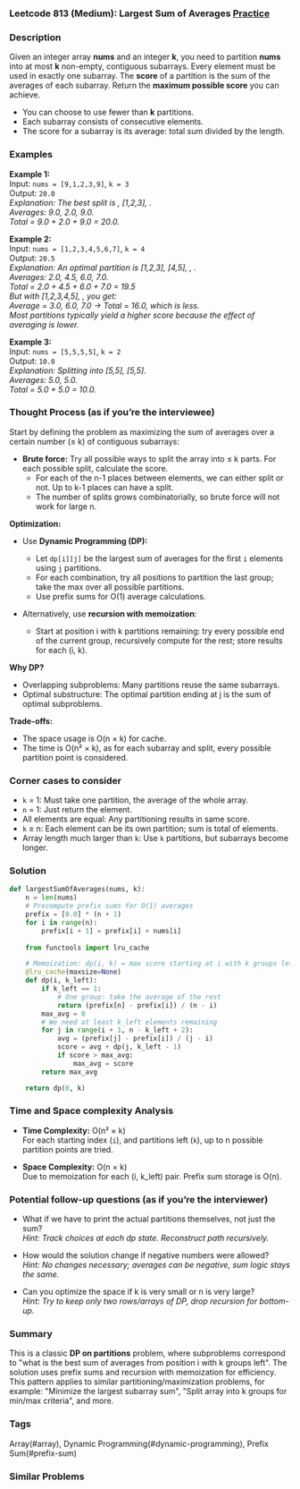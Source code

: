 ### Leetcode 813 (Medium): Largest Sum of Averages [Practice](https://leetcode.com/problems/largest-sum-of-averages)

### Description  
Given an integer array **nums** and an integer **k**, you need to partition **nums** into at most **k** non-empty, contiguous subarrays. Every element must be used in exactly one subarray. The **score** of a partition is the sum of the averages of each subarray. Return the **maximum possible score** you can achieve.

- You can choose to use fewer than **k** partitions.
- Each subarray consists of consecutive elements.
- The score for a subarray is its average: total sum divided by the length.

### Examples  

**Example 1:**  
Input: `nums = [9,1,2,3,9]`, `k = 3`  
Output: `20.0`  
*Explanation: The best split is , [1,2,3], .  
Averages: 9.0, 2.0, 9.0.  
Total = 9.0 + 2.0 + 9.0 = 20.0.*

**Example 2:**  
Input: `nums = [1,2,3,4,5,6,7]`, `k = 4`  
Output: `20.5`  
*Explanation: An optimal partition is [1,2,3], [4,5], , .  
Averages: 2.0, 4.5, 6.0, 7.0.  
Total = 2.0 + 4.5 + 6.0 + 7.0 = 19.5  
But with [1,2,3,4,5], ,  you get:  
Average = 3.0, 6.0, 7.0 → Total = 16.0, which is less.  
Most partitions typically yield a higher score because the effect of averaging is lower.*

**Example 3:**  
Input: `nums = [5,5,5,5]`, `k = 2`  
Output: `10.0`  
*Explanation: Splitting into [5,5], [5,5].  
Averages: 5.0, 5.0.  
Total = 5.0 + 5.0 = 10.0.*

### Thought Process (as if you’re the interviewee)  

Start by defining the problem as maximizing the sum of averages over a certain number (≤ k) of contiguous subarrays:
- **Brute force:** Try all possible ways to split the array into ≤ k parts. For each possible split, calculate the score.
  - For each of the n-1 places between elements, we can either split or not. Up to k-1 places can have a split.
  - The number of splits grows combinatorially, so brute force will not work for large n.

**Optimization:**  
- Use **Dynamic Programming (DP):**
  - Let `dp[i][j]` be the largest sum of averages for the first `i` elements using `j` partitions.
  - For each combination, try all positions to partition the last group; take the max over all possible partitions.
  - Use prefix sums for O(1) average calculations.

- Alternatively, use **recursion with memoization**:
  - Start at position i with k partitions remaining: try every possible end of the current group, recursively compute for the rest; store results for each (i, k).

**Why DP?**
- Overlapping subproblems: Many partitions reuse the same subarrays.
- Optimal substructure: The optimal partition ending at j is the sum of optimal subproblems.

**Trade-offs:**  
- The space usage is O(n × k) for cache.
- The time is O(n² × k), as for each subarray and split, every possible partition point is considered.

### Corner cases to consider  
- `k` = 1: Must take one partition, the average of the whole array.
- `n` = 1: Just return the element.
- All elements are equal: Any partitioning results in same score.
- `k` ≥ n: Each element can be its own partition; sum is total of elements.
- Array length much larger than `k`: Use `k` partitions, but subarrays become longer.

### Solution

```python
def largestSumOfAverages(nums, k):
    n = len(nums)
    # Precompute prefix sums for O(1) averages
    prefix = [0.0] * (n + 1)
    for i in range(n):
        prefix[i + 1] = prefix[i] + nums[i]
    
    from functools import lru_cache

    # Memoization: dp(i, k) = max score starting at i with k groups left
    @lru_cache(maxsize=None)
    def dp(i, k_left):
        if k_left == 1:
            # One group: take the average of the rest
            return (prefix[n] - prefix[i]) / (n - i)
        max_avg = 0
        # We need at least k_left elements remaining
        for j in range(i + 1, n - k_left + 2):
            avg = (prefix[j] - prefix[i]) / (j - i)
            score = avg + dp(j, k_left - 1)
            if score > max_avg:
                max_avg = score
        return max_avg

    return dp(0, k)
```

### Time and Space complexity Analysis  

- **Time Complexity:** O(n² × k)  
  For each starting index (`i`), and partitions left (`k`), up to n possible partition points are tried.

- **Space Complexity:** O(n × k)  
  Due to memoization for each (i, k_left) pair. Prefix sum storage is O(n).

### Potential follow-up questions (as if you’re the interviewer)  

- What if we have to print the actual partitions themselves, not just the sum?  
  *Hint: Track choices at each dp state. Reconstruct path recursively.*

- How would the solution change if negative numbers were allowed?  
  *Hint: No changes necessary; averages can be negative, sum logic stays the same.*

- Can you optimize the space if k is very small or n is very large?  
  *Hint: Try to keep only two rows/arrays of DP, drop recursion for bottom-up.*

### Summary
This is a classic **DP on partitions** problem, where subproblems correspond to "what is the best sum of averages from position i with k groups left". The solution uses prefix sums and recursion with memoization for efficiency. This pattern applies to similar partitioning/maximization problems, for example: "Minimize the largest subarray sum", "Split array into k groups for min/max criteria", and more.

### Tags
Array(#array), Dynamic Programming(#dynamic-programming), Prefix Sum(#prefix-sum)

### Similar Problems
